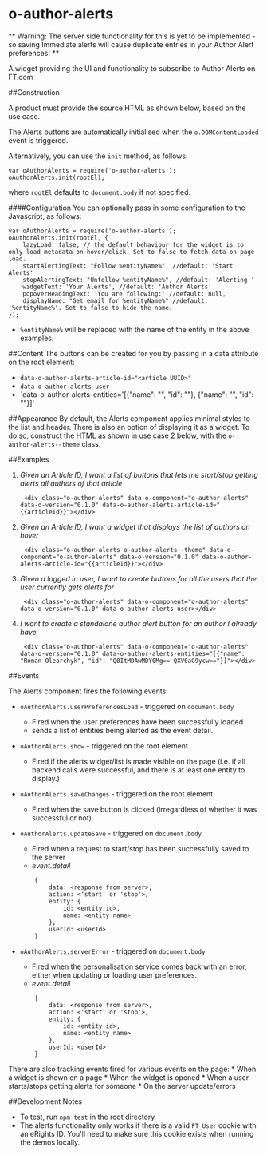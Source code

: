 o-author-alerts
========

** Warning: The server side functionality for this is yet to be implemented - so saving Immediate alerts will cause 
duplicate entries in your Author Alert preferences! **

A widget providing the UI and functionality to subscribe to Author Alerts on FT.com

##Construction

A product must provide the source HTML as shown below, based on the use case. 

The Alerts buttons are automatically initialised when the `o.DOMContentLoaded` event is triggered.

Alternatively, you can use the `init` method, as follows:

	var oAuthorAlerts = require('o-author-alerts');
	oAuthorAlerts.init(rootEl);

where `rootEl` defaults to `document.body` if not specified.

####Configuration
You can optionally pass in some configuration to the Javascript, as follows:

	var oAuthorAlerts = require('o-author-alerts');
	oAuthorAlerts.init(rootEl, {
		lazyLoad: false, // the default behaviour for the widget is to only load metadata on hover/click. Set to false to fetch data on page load.
		startAlertingText: "Follow %entityName%", //default: 'Start Alerts'
		stopAlertingText: "Unfollow %entityName%", //default: 'Alerting '
		widgetText: 'Your Alerts', //default: 'Author Alerts'
		popoverHeadingText: 'You are following:' //default: null,
		displayName: "Get email for %entityName%" //default: '%entityName%'. Set to false to hide the name.
	});

* `%entityName%` will be replaced with the name of the entity in the above examples.



##Content
The buttons can be created for you by passing in a data attribute on the root element:

* `data-o-author-alerts-article-id="<article UUID>"`
* `data-o-author-alerts-user`
* `data-o-author-alerts-entities='[{"name": "<entity name>", "id": "<entity id>"}, {"name": "<entity name>", "id": "<entity id>"}]'

##Appearance
By default, the Alerts component applies minimal styles to the list and header. There is also an option of displaying it as a widget. To do so, construct the HTML as shown in use case 2 below, with the `o-author-alerts--theme` class.


##Examples

1. *Given an Article ID, I want a list of buttons that lets me start/stop getting alerts all authors of that article*

		<div class="o-author-alerts" data-o-component="o-author-alerts" data-o-version="0.1.0" data-o-author-alerts-article-id="{{articleId}}"></div>
		
2. *Given an Article ID, I want a widget that displays the list of authors on hover*

		<div class="o-author-alerts o-author-alerts--theme" data-o-component="o-author-alerts" data-o-version="0.1.0" data-o-author-alerts-article-id="{{articleId}}"></div>

3. *Given a logged in user, I want to create buttons for all the users that the user currently gets alerts for*

		<div class="o-author-alerts" data-o-component="o-author-alerts" data-o-version="0.1.0" data-o-author-alerts-user></div>

4. *I want to create a standalone author alert button for an author I already have.*

		<div class="o-author-alerts" data-o-component="o-author-alerts" data-o-version="0.1.0" data-o-author-alerts-entities="[{"name": "Roman Olearchyk", "id": "Q0ItMDAwMDY0Mg==-QXV0aG9ycw=="}]"></div>


##Events

The Alerts component fires the following events:

* `oAuthorAlerts.userPreferencesLoad` - triggered on `document.body`
	* Fired when the user preferences have been successfully loaded
	* sends a list of entities being alerted as the event detail.

* `oAuthorAlerts.show` - triggered on the root element
	* Fired if the alerts widget/list is made visible on the page (i.e. if all backend calls 
		were successful, and there is at least one entity to display.)

* `oAuthorAlerts.saveChanges` - triggered on the root element
	* Fired when the save button is clicked (irregardless of whether it was successful or not)

* `oAuthorAlerts.updateSave` - triggered on `document.body`
	* Fired when a request to start/stop has been successfully saved to the server
	* _event.detail_ 
	
	```
		{
			data: <response from server>,
			action: <'start' or 'stop'>,
			entity: {
				id: <entity id>,
				name: <entity name>
			},
			userId: <userId>
	 	}
	 ```
	 
* `oAuthorAlerts.serverError` - triggered on `document.body`
	* Fired when the personalisation service comes back with an error, either when updating or loading user preferences.
	* _event.detail_ 
	
	```
		{
			data: <response from server>,
			action: <'start' or 'stop'>,
			entity: {
				id: <entity id>,
				name: <entity name>
			},
			userId: <userId>
	 	}
	 ```

There are also tracking events fired for various events on the page:
	* When a widget is shown on a page
	* When the widget is opened
	* When a user starts/stops getting alerts for someone
	* On the server update/errors

##Development Notes

* To test, run `npm test` in the root directory
* The alerts functionality only works if there is a valid `FT_User` cookie with an eRights ID. You'll need to make sure this cookie exists when running the demos locally.
	 	 